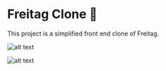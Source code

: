 # Freitag Clone 🎒

This project is a simplified front end clone of Freitag.

![alt text](https://cdn.pic.in.th/file/picinth/-2566-09-19--19.43.52.png)

![alt text](https://cdn.pic.in.th/file/picinth/-2566-09-19--19.46.27.png)
